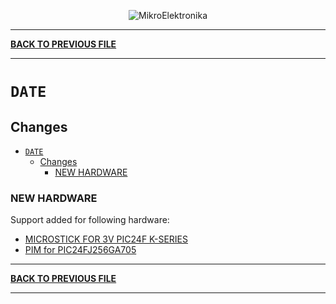 <p align="center">
  <img src="http://www.mikroe.com/img/designs/beta/logo_small.png?raw=true" alt="MikroElektronika"/>
</p>

---

**[BACK TO PREVIOUS FILE](../changelog.md)**

---

# `DATE`

## Changes

- [`DATE`](#date)
  - [Changes](#changes)
    - [NEW HARDWARE](#new-hardware)

### NEW HARDWARE

Support added for following hardware:

+ [MICROSTICK FOR 3V PIC24F K-SERIES](https://www.microchip.com/en-us/development-tool/DM240013-1)
+ [PIM for PIC24FJ256GA705](https://www.microchip.com/en-us/development-tool/MA240039)

---

**[BACK TO PREVIOUS FILE](../changelog.md)**

---

